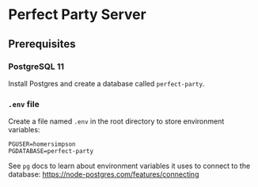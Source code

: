 # Perfect Party Server

## Prerequisites

### PostgreSQL 11

Install Postgres and create a database called `perfect-party`.

### `.env` file

Create a file named `.env` in the root directory to store environment variables:

```
PGUSER=homersimpson
PGDATABASE=perfect-party
```

See `pg` docs to learn about environment variables it uses to connect to the database: https://node-postgres.com/features/connecting
